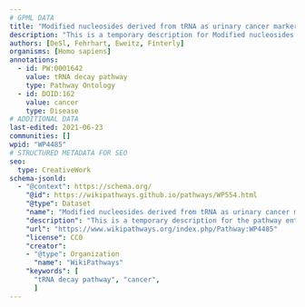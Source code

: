 ```yaml
---
# GPML DATA
title: "Modified nucleosides derived from tRNA as urinary cancer markers"
description: "This is a temporary description for Modified nucleosides derived from tRNA as urinary cancer markers"
authors: [DeSl, Fehrhart, Eweitz, Finterly]
organisms: [Homo sapiens]
annotations:
  - id: PW:0001642
    value: tRNA decay pathway
    type: Pathway Ontology
  - id: DOID:162
    value: cancer
    type: Disease
# ADDITIONAL DATA
last-edited: 2021-06-23
communities: []
wpid: "WP4485"
# STRUCTURED METADATA FOR SEO
seo:
  type: CreativeWork
schema-jsonld:
  - "@context": https://schema.org/
    "@id": https://wikipathways.github.io/pathways/WP554.html
    "@type": Dataset
    "name": "Modified nucleosides derived from tRNA as urinary cancer markers"
    "description": "This is a temporary description for the pathway entitled: Modified nucleosides derived from tRNA as urinary cancer markers"
    "url": "https://www.wikipathways.org/index.php/Pathway:WP4485"
    "license": CC0
    "creator":
    - "@type": Organization
      "name": "WikiPathways"
    "keywords": [
      "tRNA decay pathway", "cancer",
      ]
---
```

